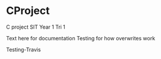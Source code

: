 # CProject
C project SIT Year 1 Tri 1


Text here for documentation
Testing for how overwrites work

Testing-Travis
